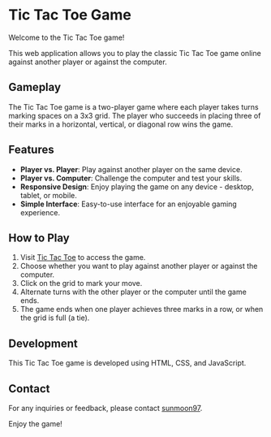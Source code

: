 # Tic Tac Toe Game

Welcome to the Tic Tac Toe game!

This web application allows you to play the classic Tic Tac Toe game online against another player or against the computer.

## Gameplay

The Tic Tac Toe game is a two-player game where each player takes turns marking spaces on a 3x3 grid. The player who succeeds in placing three of their marks in a horizontal, vertical, or diagonal row wins the game.

## Features

- **Player vs. Player**: Play against another player on the same device.
- **Player vs. Computer**: Challenge the computer and test your skills.
- **Responsive Design**: Enjoy playing the game on any device - desktop, tablet, or mobile.
- **Simple Interface**: Easy-to-use interface for an enjoyable gaming experience.

## How to Play

1. Visit [Tic Tac Toe](https://sunmoon97.github.io/Tic-Tac-Toe/) to access the game.
2. Choose whether you want to play against another player or against the computer.
3. Click on the grid to mark your move.
4. Alternate turns with the other player or the computer until the game ends.
5. The game ends when one player achieves three marks in a row, or when the grid is full (a tie).

## Development

This Tic Tac Toe game is developed using HTML, CSS, and JavaScript.

## Contact

For any inquiries or feedback, please contact [sunmoon97](https://github.com/sunmoon97).

Enjoy the game!
